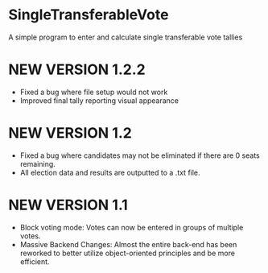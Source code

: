# SingleTransferableVote
 A simple program to enter and calculate single transferable vote tallies

# NEW VERSION 1.2.2
 - Fixed a bug where file setup would not work
 - Improved final tally reporting visual appearance

# NEW VERSION 1.2
 - Fixed a bug where candidates may not be eliminated if there are 0 seats remaining.
 - All election data and results are outputted to a .txt file.

# NEW VERSION 1.1
 - Block voting mode: Votes can now be entered in groups of multiple votes.
 - Massive Backend Changes: Almost the entire back-end has been reworked to better utilize object-oriented principles and be more efficient.